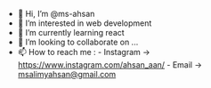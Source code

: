 - 👋 Hi, I’m @ms-ahsan
- 👀 I’m interested in web development
- 🌱 I’m currently learning react
- 💞️ I’m looking to collaborate on ...
- 📫 How to reach me :
                       - Instagram -> https://www.instagram.com/ahsan_aan/
                       - Email   -> msalimyahsan@gmail.com

<!---
ms-ahsan/ms-ahsan is a ✨ special ✨ repository because its `README.md` (this file) appears on your GitHub profile.
You can click the Preview link to take a look at your changes.
--->
